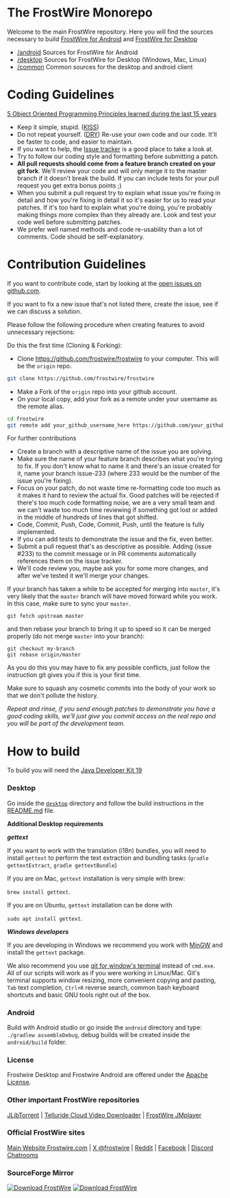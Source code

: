 # The FrostWire Monorepo

Welcome to the main FrostWire repository. 
Here you will find the sources necessary to build [FrostWire for Android](http://www.frostwire.com/android/?from=github) and [FrostWire for Desktop](http://www.frostwire.com/downloads/?from=github)

 * [/android](https://github.com/frostwire/frostwire/tree/master/android) Sources for FrostWire for Android
 * [/desktop](https://github.com/frostwire/frostwire/tree/master/desktop) Sources for FrostWire for Desktop (Windows, Mac, Linux)
 * [/common](https://github.com/frostwire/frostwire/tree/master/common) Common sources for the desktop and android client

# Coding Guidelines

[5 Object Oriented Programming Principles learned during the last 15 years](http://bit.ly/y0hdR4)

* Keep it simple, stupid. ([KISS](https://en.wikipedia.org/wiki/KISS_principle))
* Do not repeat yourself. ([DRY](https://en.wikipedia.org/wiki/Don%27t_repeat_yourself)) Re-use your own code and our code. It'll be faster to code, and easier to maintain.
* If you want to help, the [Issue tracker](https://github.com/frostwire/frostwire/issues) is a good place to take a look at.
* Try to follow our coding style and formatting before submitting a patch.
* **All pull requests should come from a feature branch created on your git fork**. We'll review your code and will only merge it to the master branch if it doesn't break the build. If you can include tests for your pull request you get extra bonus points ;)
* When you submit a pull request try to explain what issue you're fixing in detail and how you're fixing in detail it so it's easier for us to read your patches. If it's too hard to explain what you're doing, you're probably making things more complex than they already are. Look and test your code well before submitting patches.
* We prefer well named methods and code re-usability than a lot of comments. Code should be self-explanatory.


# Contribution Guidelines

If you want to contribute code, start by looking at the [open issues on github.com](https://github.com/frostwire/frostwire/issues).

If you want to fix a new issue that's not listed there, create the issue, see if
we can discuss a solution.

Please follow the following procedure when creating features to avoid unnecessary rejections:

Do this the first time (Cloning & Forking):
* Clone https://github.com/frostwire/frostwire to your computer. This will be the `origin` repo. 
```bash
git clone https://github.com/frostwire/frostwire
```
* Make a Fork of the `origin` repo into your github account.
* On your local copy, add your fork as a remote under your username as the remote alias.
```bash
cd frostwire
git remote add your_github_username_here https://github.com/your_github_username_here/frostwire
```

For further contributions
* Create a branch with a descriptive name of the issue you are solving.
* Make sure the name of your feature branch describes what you're trying to fix. If you don't know what to name it and there's an issue created for it, name your branch issue-233 (where 233 would be the number of the issue you're fixing).
* Focus on your patch, do not waste time re-formatting code too much as it makes it hard
  to review the actual fix. Good patches will be rejected if there's too much code formatting
  noise, we are a very small team and we can't waste too much time reviewing if something
  got lost or added in the middle of hundreds of lines that got shifted.
* Code, Commit, Push, Code, Commit, Push, until the feature is fully implemented.
* If you can add tests to demonstrate the issue and the fix, even better.
* Submit a pull request that's as descriptive as possible. Adding (issue #233) to the commit message or in PR comments automatically references them on the issue tracker.
* We'll code review you, maybe ask you for some more changes, and after we've tested it we'll merge your changes.

If your branch has taken a while to be accepted for merging into `master`, it's very likely that the `master` branch will have moved forward while you work. In this case, make sure to sync your `master`.

    git fetch upstream master

and then rebase your branch to bring it up to speed so it can be merged properly (do not merge `master` into your branch):

    git checkout my-branch
    git rebase origin/master

As you do this you may have to fix any possible conflicts, just follow the instruction git gives you if this is your first time.

Make sure to squash any cosmetic commits into the body of your work so that we don't pollute the history.

_Repeat and rinse, if you send enough patches to demonstrate you have a good
coding skills, we'll just give you commit access on the real repo and you will
be part of the development team._

# How to build

To build you will need the [Java Developer Kit 19](https://jdk.java.net/19/)

### Desktop
Go inside the [`desktop`](/desktop) directory and follow the build instructions in the [README.md](/desktop/README.md) file.


**Additional Desktop requirements**

***gettext***

If you want to work with the translation (i18n) bundles, you will need to install `gettext` to perform the text extraction and bundling tasks (`gradle gettextExtract`, `gradle gettextBundle`)

If you are on Mac, `gettext` installation is very simple with brew: 

`brew install gettext`.

If you are on Ubuntu, `gettext` installation can be done with 

`sudo apt install gettext`.


***Windows developers***

If you are developing in Windows we recommend you work with [MinGW](https://sourceforge.net/projects/mingw/files/) and install the `gettext` package. 

We also recommend you use [git for window's terminal](https://git-scm.com/download/win) instead of `cmd.exe`. All of our scripts will work as if you were working in Linux/Mac. Git's terminal supports window resizing, more convenient copying and pasting, `Tab` text completion, `Ctrl+R` reverse search, common bash keyboard shortcuts and basic GNU tools right out of the box.

### Android
Build with Android studio or go inside the `android` directory and type:
`./gradlew assembleDebug`, debug builds will be created inside the `android/build` folder.


### License

Frostwire Desktop and Frostwire Android are offered under the [Apache License]([http://www.gnu.org/copyleft/gpl.html](https://www.apache.org/licenses/LICENSE-2.0)).

### Other important FrostWire repositories
[JLibTorrent](https://github.com/frostwire/frostwire-jlibtorrent) | 
[Telluride Cloud Video Downloader](https://github.com/frostwire/telluride) | 
[FrostWire JMplayer](https://github.com/frostwire/frostwire-jmplayer)

### Official FrostWire sites

[Main Website Frostwire.com](https://www.frostwire.com) | 
[X @frostwire](https://x.com/frostwire) | 
[Reddit](https://reddit.com/r/frostwire) | 
[Facebook](https://www.facebook.com/FrostWireOfficial) | 
[Discord Chatrooms](https://discord.com/channels/461752211802947585/461752211802947587)


### SourceForge Mirror
[![Download FrostWire](https://img.shields.io/sourceforge/dt/frostwire.svg)](https://sourceforge.net/projects/frostwire/files/latest/download) [![Download FrostWire](https://img.shields.io/sourceforge/dd/frostwire.svg)](https://sourceforge.net/projects/frostwire/files/latest/download)
